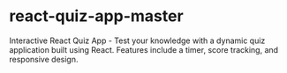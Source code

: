 # react-quiz-app-master
Interactive React Quiz App - Test your knowledge with a dynamic quiz application built using React. Features include a timer, score tracking, and responsive design.
